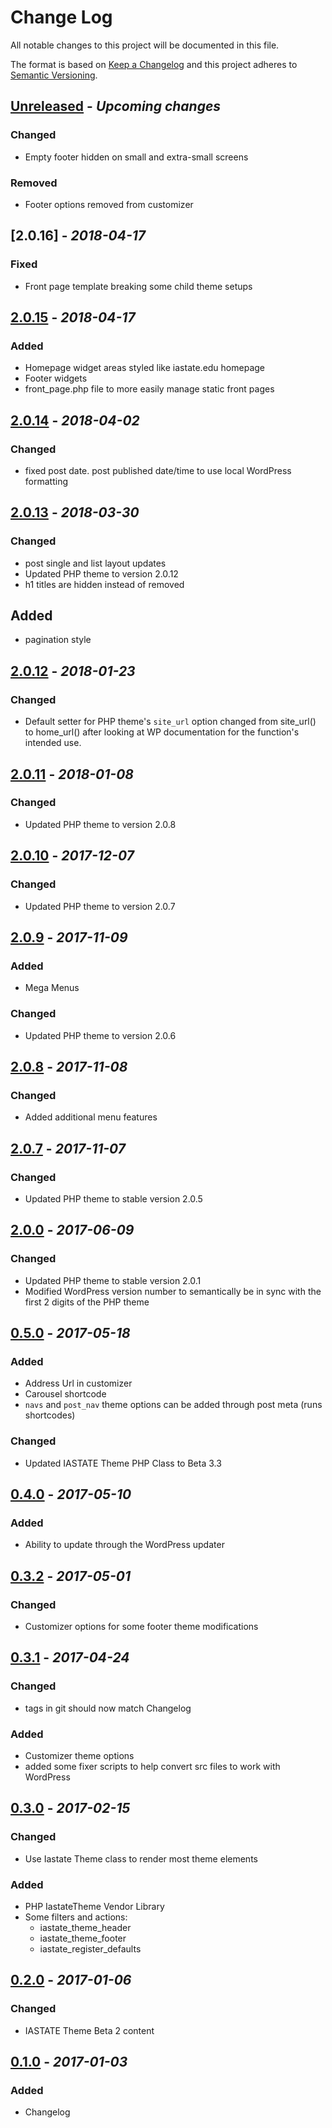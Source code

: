 # Change Log
All notable changes to this project will be documented in this file.

The format is based on [Keep a Changelog](http://keepachangelog.com/)
and this project adheres to [Semantic Versioning](http://semver.org/).

## [Unreleased] - _Upcoming changes_

### Changed
- Empty footer hidden on small and extra-small screens

### Removed
- Footer options removed from customizer

## [2.0.16] - _2018-04-17_

### Fixed
- Front page template breaking some child theme setups

## [2.0.15] - _2018-04-17_

### Added
- Homepage widget areas styled like iastate.edu homepage
- Footer widgets
- front_page.php file to more easily manage static front pages

## [2.0.14] - _2018-04-02_

### Changed
- fixed post date. post published date/time to use local WordPress formatting

## [2.0.13] - _2018-03-30_

### Changed
- post single and list layout updates
- Updated PHP theme to version 2.0.12
- h1 titles are hidden instead of removed

## Added
- pagination style

## [2.0.12] - _2018-01-23_

### Changed
- Default setter for PHP theme's `site_url` option changed from site_url() to home_url() after looking at WP 
documentation for the function's intended use. 

## [2.0.11] - _2018-01-08_

### Changed
- Updated PHP theme to version 2.0.8

## [2.0.10] - _2017-12-07_

### Changed
- Updated PHP theme to version 2.0.7

## [2.0.9] - _2017-11-09_

### Added
- Mega Menus

### Changed
- Updated PHP theme to version 2.0.6

## [2.0.8] - _2017-11-08_

### Changed
- Added additional menu features

## [2.0.7] - _2017-11-07_

### Changed
- Updated PHP theme to stable version 2.0.5

## [2.0.0] - _2017-06-09_

### Changed
- Updated PHP theme to stable version 2.0.1
- Modified WordPress version number to semantically be in sync with the first 2 digits of the PHP theme

## [0.5.0] - _2017-05-18_

### Added
- Address Url in customizer
- Carousel shortcode
- `navs` and `post_nav` theme options can be added through post meta (runs shortcodes)

### Changed
- Updated IASTATE Theme PHP Class to Beta 3.3

## [0.4.0] - _2017-05-10_

### Added
- Ability to update through the WordPress updater

## [0.3.2] - _2017-05-01_

### Changed
- Customizer options for some footer theme modifications

## [0.3.1] - _2017-04-24_

### Changed
- tags in git should now match Changelog

### Added
- Customizer theme options
- added some fixer scripts to help convert src files to work with WordPress

## [0.3.0] - _2017-02-15_

### Changed
- Use Iastate Theme class to render most theme elements

### Added
- PHP IastateTheme Vendor Library
- Some filters and actions:
    - iastate_theme_header
    - iastate_theme_footer
    - iastate_register_defaults

## [0.2.0] - _2017-01-06_

### Changed
- IASTATE Theme Beta 2 content

## [0.1.0] - _2017-01-03_

### Added
- Changelog

[Unreleased]: https://git.its.iastate.edu/projects/IASTATE-THEME/repos/wordpress/compare/diff?targetBranch=refs%2Ftags%2F2.0.16&sourceBranch=refs%2Fheads%2Fdev&targetRepoId=1552
[2.0.15]: https://git.its.iastate.edu/projects/IASTATE-THEME/repos/wordpress/compare/diff?targetBranch=refs%2Ftags%2F2.0.15&sourceBranch=refs%2Ftags%2F2.0.16&targetRepoId=1552
[2.0.15]: https://git.its.iastate.edu/projects/IASTATE-THEME/repos/wordpress/compare/diff?targetBranch=refs%2Ftags%2F2.0.14&sourceBranch=refs%2Ftags%2F2.0.15&targetRepoId=1552
[2.0.14]: https://git.its.iastate.edu/projects/IASTATE-THEME/repos/wordpress/compare/diff?targetBranch=refs%2Ftags%2F2.0.13&sourceBranch=refs%2Ftags%2F2.0.14&targetRepoId=1552
[2.0.13]: https://git.its.iastate.edu/projects/IASTATE-THEME/repos/wordpress/compare/diff?targetBranch=refs%2Ftags%2F2.0.12&sourceBranch=refs%2Ftags%2F2.0.13&targetRepoId=1552
[2.0.12]: https://git.its.iastate.edu/projects/IASTATE-THEME/repos/wordpress/compare/diff?targetBranch=refs%2Ftags%2F2.0.11&sourceBranch=refs%2Ftags%2F2.0.12&targetRepoId=1552
[2.0.11]: https://git.its.iastate.edu/projects/IASTATE-THEME/repos/wordpress/compare/diff?targetBranch=refs%2Ftags%2F2.0.10&sourceBranch=refs%2Ftags%2F2.0.11&targetRepoId=1552
[2.0.10]: https://git.its.iastate.edu/projects/IASTATE-THEME/repos/wordpress/compare/diff?targetBranch=refs%2Ftags%2F2.0.9&sourceBranch=refs%2Ftags%2F2.0.10&targetRepoId=1552
[2.0.9]: https://git.its.iastate.edu/projects/IASTATE-THEME/repos/wordpress/compare/diff?targetBranch=refs%2Ftags%2F2.0.8&sourceBranch=refs%2Ftags%2F2.0.9&targetRepoId=1552
[2.0.8]: https://git.its.iastate.edu/projects/IASTATE-THEME/repos/wordpress/compare/diff?targetBranch=refs%2Ftags%2F2.0.7&sourceBranch=refs%2Ftags%2F2.0.8&targetRepoId=1552
[2.0.7]: https://git.its.iastate.edu/projects/IASTATE-THEME/repos/wordpress/compare/diff?targetBranch=refs%2Ftags%2F2.0.0&sourceBranch=refs%2Ftags%2F2.0.7&targetRepoId=1552
[2.0.0]: https://git.its.iastate.edu/projects/IASTATE-THEME/repos/wordpress/compare/diff?targetBranch=refs%2Ftags%2F0.5.0&sourceBranch=refs%2Ftags%2F2.0.0&targetRepoId=1552
[0.5.0]: https://git.its.iastate.edu/projects/IASTATE-THEME/repos/wordpress/compare/diff?targetBranch=refs%2Ftags%2F0.4.0&sourceBranch=refs%2Ftags%2F0.5.0&targetRepoId=1552
[0.4.0]: https://git.its.iastate.edu/projects/IASTATE-THEME/repos/wordpress/compare/diff?targetBranch=refs%2Ftags%2F0.3.2&sourceBranch=refs%2Ftags%2F0.4.0&targetRepoId=1552
[0.3.2]: https://git.its.iastate.edu/projects/IASTATE-THEME/repos/wordpress/compare/diff?targetBranch=refs%2Ftags%2F0.3.1&sourceBranch=refs%2Ftags%2F0.3.2&targetRepoId=1552
[0.3.1]: https://git.its.iastate.edu/projects/IASTATE-THEME/repos/wordpress/compare/diff?targetBranch=refs%2Ftags%2F0.2.4&sourceBranch=refs%2Ftags%2F0.3.1&targetRepoId=1552
[0.3.0]: https://git.its.iastate.edu/projects/IASTATE-THEME/repos/wordpress/compare/diff?targetBranch=refs%2Ftags%2F0.2.0&sourceBranch=refs%2Ftags%2F0.2.4&targetRepoId=1552
[0.2.0]: https://git.its.iastate.edu/projects/IASTATE-THEME/repos/wordpress/commits/1673ce6addc7d9a5c641d2848ed1514aa589b973
[0.1.0]: https://git.its.iastate.edu/projects/IASTATE-THEME/repos/wordpress/commits/d5a2c074a385b149047d5e6258adbff7713ea9c9